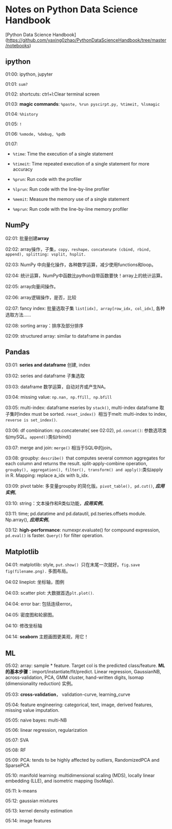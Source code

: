 # Notes on Python Data Science Handbook

[Python Data Science Handbook] (https://github.com/yaxing0zhao/PythonDataScienceHandbook/tree/master/notebooks)

## ipython

01:00: ipython, jupyter

01:01: `sum?`

01:02: shortcuts: ctrl+l:Clear terminal screen

01:03: **magic commands**: `%paste, %run pyscirpt.py, %timeit, %lsmagic `

01:04: `%history`

01:05: `!`

01:06: `%xmode, %debug, %pdb`

01:07:

- `%time`: Time the execution of a single statement

- `%timeit`: Time repeated execution of a single statement for more accuracy

- `%prun`: Run code with the profiler

- `%lprun`: Run code with the line-by-line profiler

- `%memit`: Measure the memory use of a single statement

- `%mprun`: Run code with the line-by-line memory profiler

  

## NumPy

02:01: 批量创建**array**

02:02: array操作，子集，`copy，reshape，concatenate (cbind, rbind, append), splitting: vsplit, hsplit.`

02:03: NumPy 中向量化操作，各种数学运算，减少使用functions和loop。

02:04: 统计运算，NumPy中函数比python自带函数要快！array上的统计运算。

02:05: array向量间操作。

02:06: array逻辑操作，是否，比较

02:07: fancy index: 批量选取子集 `list[idx], array[row_idx, col_idx]`, 各种选取方法……

02:08: sorting array：排序及部分排序

02:09: structured array: similar to dataframe in pandas



## Pandas

03:01: **series and dataframe** 创建, index

03:02: series and dataframe 子集选取

03:03: dataframe 数学运算，自动对齐或产生NA。

03:04: missing value: `np.nan, np.ffill, np.bfill`

03:05: multi-index: dataframe 🔛series by `stack()`, multi-index dataframe 取子集时index must be sorted. `reset_index() `相当于melt: multi-index to index, `reverse is set_index()`.

03:06: df combination: np.concatenate( see 02:02), `pd.concat()`: 参数选项类似mySQL。`append()`类似rbind()

03:07: merge and join: `merge()` 相当于SQL中的join。

03:08: groupby: `describe() `that computes several common aggregates for each column and returns the result. split-apply-combine operation, `groupby(), aggregation(), filter(), transform() and apply()`:类似apply in R. Mapping: replace a_idx with b_idx.

03:09: pivot table: 多变量groupby 的简化版。`pivot_table(), pd.cut()`, ***应用实例***。

03:10: string：文本操作和R类似功能，***应用实例***。

03:11: time; pd.datatime and pd.datautil, pd.tseries.offsets module. Np.array(), ***应用实例***。

03:12: **high-performance**: numexpr.evaluate() for compound expression, `pd.eval()` is faster. `Query()` for filter operation.



## Matplotlib

04:01: matplotlib: style, `put.show() `只在末尾一次就好。`fig.save fig(filename.png).` 多图布局。

04:02 lineplot: 坐标轴，图例

04:03: scatter plot: 大数据首选`plt.plot()`.

04:04: error bar: 包括连续error。

04:05: 密度图和轮廓图。

04:10: 修改坐标轴

04:14: **seaborn** 主题画图更美观，用它！



## ML

05:02: array: sample * feature. Target col is the predicted class/feature. **ML的基本步骤**：import/instantiate/fit/predict. Linear regression, GaussianNB, across-validation, PCA, GMM cluster, hand-written digits, Isomap (dimensionality reduction) 实例。

05:03: **cross-validation**， validation-curve, learning_curve

05:04: feature engineering: categorical, text, image, derived features, missing value imputation.

05:05: naive bayes: multi-NB

05:06: linear regression, regularization

05:07: SVA

05:08: RF

05:09: PCA: tends to be highly affected by outliers, RandomizedPCA and SparsePCA

05:10: manifold learning: multidimensional scaling (MDS), locally linear embedding (LLE), and isometric mapping (IsoMap).

05:11: k-means

05:12: gaussian mixtures

05:13: kernel density estimation

05:14: image features